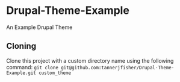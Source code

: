 # Drupal-Theme-Example
An Example Drupal Theme

## Cloning
Clone this project with a custom directory name using the following command:
`git clone git@github.com:tannerjfisher/Drupal-Theme-Example.git custom_theme`
